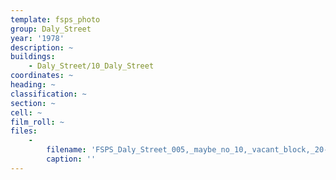 ```yaml
---
template: fsps_photo
group: Daly_Street
year: '1978'
description: ~
buildings:
    - Daly_Street/10_Daly_Street
coordinates: ~
heading: ~
classification: ~
section: ~
cell: ~
film_roll: ~
files:
    -
        filename: 'FSPS_Daly_Street_005,_maybe_no_10,_vacant_block,_20-1-B,_1978.png'
        caption: ''
---
```

